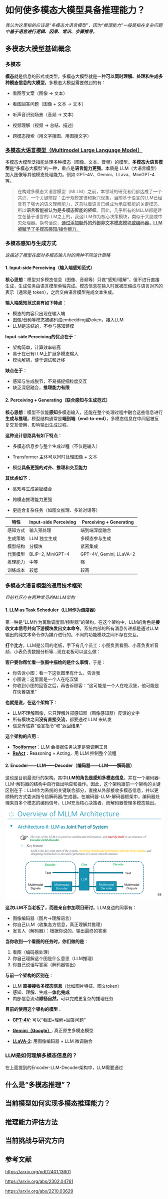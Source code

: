 # 如何使多模态大模型具备推理能力？

*我认为这里指的应该是“多模态大语言模型”，因为“推理能力”一般是指在复杂问题中**基于语言进行逻辑、因果、常识、步骤推导**。*

## 多模态大模型基础概念

### 多模态

**模态**就是信息的形式或类型。多模态大模型就是一种**可以同时理解、处理和生成多种模态信息的大模型**。多模态大模型需要做到的有：

- 看图写文案（图像 → 文本）

- 看图回答问题（图像 + 文本 → 文本）

- 听声音识别场景（音频 → 文本）

- 视频理解（视频 → 总结、描述）

- 跨模态搜索（用文字搜图、用图搜文字）

### [多模态大语言模型（Multimodel Large Language Model）](https://github.com/BradyFU/Awesome-Multimodal-Large-Language-Models)

多模态大模型泛指能处理多种模态（图像、文本、音频）的模型。**多模态大语言模型**是“多模态大模型”的一种，重点是**语言能力更强**。本质是 LLM（大语言模型）加入图像等其他模态处理能力。例如 GPT-4V、Gemini、LLava、MiniGPT-4 等。

> 在构建多模态大语言模型（MLLM）之前，本领域的研究者们都达成了一个共识、一个关键前提：由于规模定律和新兴现象，当前基于语言的LLM已经具有了强大的语义理解能力，这意味着语言已经成为承载智能的关键模态，所以**语言智能被认为是多模态智能的枢纽**。因此，几乎所有的MLLM都是建立在基于语言的LLM之上的，我这LLM作为核心决策模块，类似于大脑或中央处理器。换句话说，<u>**通过添加额外的外部非文本模态模块或编码器，LLM被赋予了多模态感知/操作能力**。</u>

### 多模态感知与生成方式

*这描述了模型在面对多模态输入时的两种不同设计策略*

#### 1. Input-side Perceiving（输入端感知范式）

**核心思想**：模型对多模态信息（图像、音频等）只做“感知/理解”，但不进行直接生成，生成任务由语言模型单独完成。模态信息在输入时就被压缩成与语言对齐的表示（通常是 token），之后交由语言模型完成文本生成。

**输入端感知范式具有如下特点**：

- 模态的内容只出现在输入端
- 图像/音频等模态被编码成embedding或token，接入LLM
- LLM是冻结的，不参与感知建模

**Input-side Perceiving的优点在于**：

- 架构简单，计算效率较高
- 易于在已有LLM上扩展多模态输入
- 模块解耦，便于调试和迁移

**缺点在于**：

- 感知与生成脱节，不易捕捉细粒度交互
- 缺乏深层融合，**推理能力有限**

#### 2. Perceiving + Generating（联合感知与生成范式）

**核心思想**：模型不仅能**感知**多模态输入，还能在整个处理过程中融合这些信息进行**生成与推理**。模型结构通常是**端到端（end-to-end）**，多模态信息在中间层被反复交互使用，影响输出生成过程。

**这种设计思路具有如下特点**：

- 多模态信息参与整个生成过程（不仅是输入）

- Transformer 主体可以同时处理图像 + 文本

- 模型**具备更强的对齐、推理和交互能力**

**其优点如下**：

- 感知与生成紧密结合

- 跨模态推理能力更强

- 更适合复杂任务（如图文推理、多轮对话等）

| **特性** | **Input-side Perceiving** | **Perceiving + Generating** |
| -------- | ------------------------- | --------------------------- |
| 感知方式 | 输入预处理                | 端到端深度融合              |
| 生成策略 | LLM 独立生成              | 多模态参与生成              |
| 模型结构 | 分模块                    | 紧密集成                    |
| 代表模型 | BLIP-2, MiniGPT-4         | GPT-4V, Gemini, LLaVA-2     |
| 推理能力 | 中等                      | 强                          |
| 训练成本 | 较低                      | 较高                        |

### 多模态大语言模型的通用技术框架

*目前社区存在两种常见的MLLM架构*

#### 1. LLM as Task Scheduler（LLM作为调度器）

第一种是“LLM作为离散调度器/控制器”的架构。在这个架构中，LLM的角色是**接收文本信号并向下游模块发出文本命令**。系统内部的所有消息传递都是通过LLM输出的纯文本命令作为媒介进行的。不同的功能模块之间不存在交互。

**打个比方**，LLM是公司的老板，手下有几个员工：小图负责看图、小音负责听音频、小表负责数据分析等...现在老板可以这么做：

**客户要你帮忙看一张图中描绘的是什么事情**，于是：

- 你告诉小图：看一下这张图里有什么，告诉我
- 小图说：这里面是一个人在吃汉堡
- 你收到小图的回答之后，再告诉顾客：“这可能是一个人在吃汉堡，他可能是在快餐店里”

**也就是说，在这个架构下**：

- LLM不理解图像，它只理解外部感知器（图像感知器）反馈的文字
- 所有模块之间**没有直接交流**，都要通过 LLM 来转发
- 信息传递靠“语言指令”和“返回结果”

**这个架构的应用**：

- **[Toolformer](https://arxiv.org/abs/2302.04761)**：LLM 会根据任务决定是否调用工具
- **[ReAct](https://arxiv.org/abs/2210.03629)**：Reasoning + Acting，用 LLM 控制整个流程

#### 2. Encoder——LLM——Decoder（编码器——LLM——解码器）

这也是目前最流行的架构。其中**LLM的角色是感知多模态信息**，并在一个编码器-LLM-解码器的结构中自行做出响应和操作。因此，这个架构跟前一个架构的关键区别在于：LLM作为系统的关键联合部分，直接从外部接收多模态信息，并以更顺畅的方式委派指令给解码器/生成器。在编码器-LLM-解码器框架中，编码器处理来自多个模态的编码信号，LLM充当核心决策者，而解码器管理多模态输出。

![image-20250329141312565](assets/image-20250329141312565.png)

**这次LLM不当老板了，而是亲自参加项目研讨**。LLM身边的同事有：

- 图像编码器（图片->理解语言）
- 你自己LLM（收集各方信息，真正理解并推理）
- 发言人（解码器）：根据你说的，输出最终的答案

**当你收到一个看图的任务时，你们做的是**：

1. 看图（编码器处理）
2. 你自己理解这个图是什么意思（LLM推理）
3. 你自己说话写答案（解码器输出）

**与前一个架构的区别在**：

- LLM **直接接收多模态信息**（比如图片特征、图文token）
- 感知、理解、生成**一体化完成**
- 内部信息流动**顺畅自然**，可以完成更复杂的推理任务

**目前的使用这个架构的模型**：	

- [**GPT-4V**](https://openai.com/gpt-4): 可以“看图+理解+回答问题”

- [**Gemini（Google）**](https://deepmind.google/technologies/gemini/): 真正原生多模态模型

- [**LLaVA-2**](https://llava-vl.github.io/): 用图像编码器 + LLM 微调融合

### LLM是如何理解多模态信息的？

在上面提到的Encoder-LLM-Decoder架构中，LLM需要通过


## 什么是“多模态推理”？



## 当前模型如何实现多模态推理能力？

## 推理能力评估方法

## 当前挑战与研究方向

## 参考文献

https://arxiv.org/pdf/2401.13601

https://arxiv.org/abs/2302.04761

https://arxiv.org/abs/2210.03629
